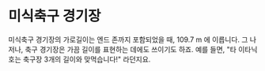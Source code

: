 # 미식축구 경기장

미식축구 경기장의 가로길이는 엔드 존까지 포함되었을 때, 109.7 m 에 이릅니다. 그
나저나, 축구 경기장은 가끔 길이를 표현하는 데에도 쓰이기도 하죠. 예를 들면, "타
이타닉호는 축구장 3개의 길이와 맞먹습니다!" 라던지요.
